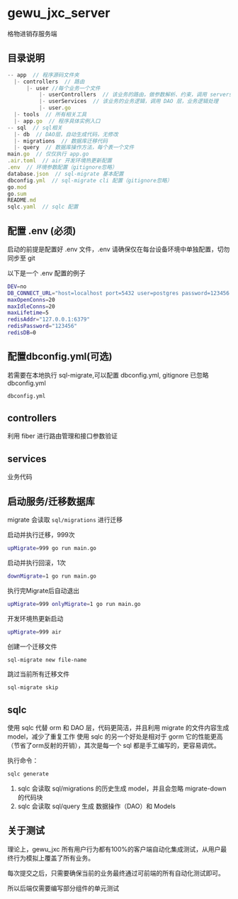 # gewu_jxc_server

格物进销存服务端

## 目录说明

```js
-- app  // 程序源码文件夹
  |- controllers  // 路由
      |- user //每个业务一个文件
          |- userControllers  // 该业务的路由，做参数解析、约束，调用 servers
          |- userServices  // 该业务的业务逻辑，调用 DAO 层，业务逻辑处理
          |- user.go
  |- tools  // 所有相关工具
  |- app.go  // 程序具体实例入口
-- sql  // sql相关
  |- db  // DAO层，自动生成代码，无修改
  |- migrations  // 数据库迁移代码
  |- query  // 数据库操作方法，每个表一个文件
main.go  // 仅仅执行 app.go
.air.toml  // air 开发环境热更新配置
.env  // 环境参数配置（gitignore忽略）
database.json  // sql-migrate 基本配置
dbconfig.yml  // sql-migrate cli 配置（gitignore忽略）
go.mod
go.sum
README.md
sqlc.yaml  // sqlc 配置
```


## 配置 .env (必须)

启动的前提是配置好 .env 文件，.env 请确保仅在每台设备环境中单独配置，切勿同步至 git

以下是一个 .env 配置的例子

```bash
DEV=no
DB_CONNECT_URL="host=localhost port=5432 user=postgres password=123456 dbname=dev_dog sslmode=disable TimeZone=Asia/Shanghai"
maxOpenConns=20
maxIdleConns=20
maxLifetime=5
redisAddr="127.0.0.1:6379"
redisPassword="123456"
redisDB=0
```

## 配置dbconfig.yml(可选)

若需要在本地执行 sql-migrate,可以配置 dbconfig.yml, gitignore 已忽略 dbconfig.yml

```bash
dbconfig.yml
```

## controllers

利用 fiber 进行路由管理和接口参数验证

## services

业务代码

## 启动服务/迁移数据库

migrate 会读取 `sql/migrations` 进行迁移

启动并执行迁移，999次

```bash
upMigrate=999 go run main.go
```

启动并执行回滚，1次

```bash
downMigrate=1 go run main.go
```

执行完Migrate后自动退出

```bash
upMigrate=999 onlyMigrate=1 go run main.go
```

开发环境热更新启动

```bash
upMigrate=999 air
```

创建一个迁移文件

```bash
sql-migrate new file-name
```

跳过当前所有迁移文件

```bash
sql-migrate skip
```

## sqlc 

使用 sqlc 代替 orm 和 DAO 层，代码更简洁，并且利用 migrate 的文件内容生成 model，减少了重复工作
使用 sqlc 的另一个好处是相对于 gorm 它的性能更高（节省了orm反射的开销），其次是每一个 sql 都是手工编写的，更容易调优。

执行命令：

```bash
sqlc generate
```

1. sqlc 会读取 sql/migrations 的历史生成 model，并且会忽略 migrate-down 的代码块
2. sqlc 会读取 sql/query 生成 数据操作（DAO）和 Models


## 关于测试

理论上，gewu_jxc 所有用户行为都有100%的客户端自动化集成测试，从用户最终行为模拟上覆盖了所有业务。

每次提交之后，只需要确保当前的业务最终通过可前端的所有自动化测试即可。

所以后端仅需要编写部分组件的单元测试